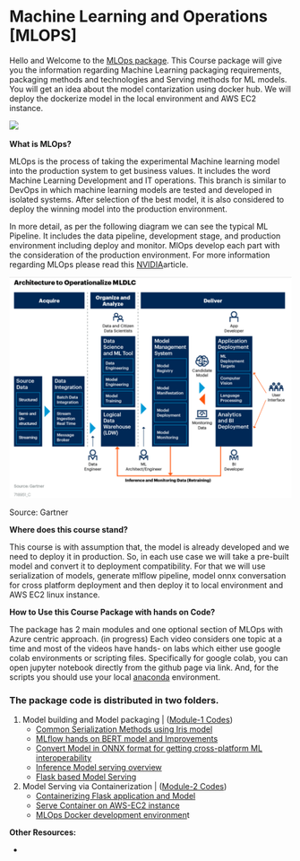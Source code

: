 #
# **Machine Learning and Operations [MLOPS]**

Hello and Welcome to the [MLOps package](https://ai.science/w/mlops?all-materials-tab=week1-mlops&amp;tab=all-materials). This Course package will give you the information regarding Machine Learning packaging requirements, packaging methods and technologies and Serving methods for ML models. You will get an idea about the model contarization using docker hub. We will deploy the dockerize model in the local environment and AWS EC2 instance.

![](RackMultipart20210704-4-1qi90wv_html_237499165a11f2b9.gif)

**What is MLOps?**

MLOps is the process of taking the experimental Machine learning model into the production system to get business values. It includes the word Machine Learning Development and IT operations. This branch is similar to DevOps in which machine learning models are tested and developed in isolated systems. After selection of the best model, it is also considered to deploy the winning model into the production environment.

In more detail, as per the following diagram we can see the typical ML Pipeline. It includes the data pipeline, development stage, and production environment including deploy and monitor. MlOps develop each part with the consideration of the production environment. For more information regarding MLOps please read this [NVIDIA](https://blogs.nvidia.com/blog/2020/09/03/what-is-mlops/)article.

![](https://github.com/vedantdave77/original-handson-packages/blob/main/MLOps/image/MLOPS-process-Gartner-1280.png)

Source: Gartner

**Where does this course stand?**

This course is with assumption that, the model is already developed and we need to deploy it in production. So, in each use case we will take a pre-built model and convert it to deployment compatibility. For that we will use serialization of models, generate mlflow pipeline, model onnx conversation for cross platform deployment and then deploy it to local environment and AWS EC2 linux instance.

**How to Use this Course Package with hands on Code?**

The package has 2 main modules and one optional section of MLOps with Azure centric approach. (in progress) Each video considers one topic at a time and most of the videos have hands- on labs which either use google colab environments or scripting files. Specifically for google colab, you can open jupyter notebook directly from the github page via link. And, for the scripts you should use your local [anaconda](https://www.anaconda.com/products/individual) environment.

### **The package code is distributed in two folders.**

1. Model building and Model packaging | ([Module-1 Codes](https://github.com/Aggregate-Intellect/original-handson-packages/tree/main/MLOps/Module1-Model_Packaging))
  	- [Common Serialization Methods using Iris model](https://github.com/Aggregate-Intellect/original-handson-packages/tree/main/MLOps/Module1-Model_Packaging/Common_Serialization_Methods)
  	- [MLflow hands on BERT model and Improvements](https://github.com/Aggregate-Intellect/original-handson-packages/tree/main/MLOps/Module1-Model_Packaging/MLflow_HandsOn)
  	- [Convert Model in ONNX format for getting cross-platform ML interoperability](https://github.com/Aggregate-Intellect/original-handson-packages/tree/main/MLOps/Module1-Model_Packaging/ONNX_HandOn)
  	- [Inference Model serving overview](https://github.com/Aggregate-Intellect/original-handson-packages/tree/main/MLOps/Module1-Model_Packaging/Inference_Model_Serving)
  	- [Flask based Model Serving](https://github.com/Aggregate-Intellect/original-handson-packages/tree/main/MLOps/Module1-Model_Packaging/Flask_Iris_Model_Serving)
2. Model Serving via Containerization | ([Module-2 Codes](https://github.com/Aggregate-Intellect/original-handson-packages/tree/main/MLOps/Module2-Model_Serving))
  	- [Containerizing Flask application and Model](https://github.com/Aggregate-Intellect/original-handson-packages/tree/main/MLOps/Module2-Model_Serving/containerize_flask_and_model)
  	- [Serve Container on AWS-EC2 instance](https://script/)
  	- [MLOps Docker development environmen](https://github.com/Aggregate-Intellect/original-handson-packages/tree/main/MLOps/Module2-Model_Serving/mlops_docker_env)t

**Other Resources:**

-

